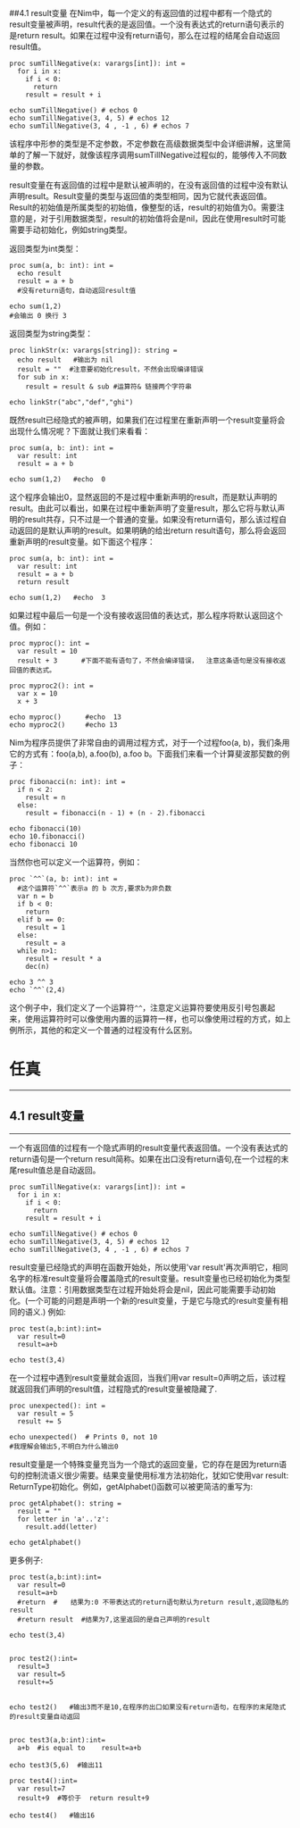 ##4.1 result变量
在Nim中，每一个定义的有返回值的过程中都有一个隐式的result变量被声明，result代表的是返回值。一个没有表达式的return语句表示的是return result。如果在过程中没有return语句，那么在过程的结尾会自动返回result值。

    proc sumTillNegative(x: varargs[int]): int =
      for i in x:
        if i < 0:
          return
        result = result + i
    
    echo sumTillNegative() # echos 0
    echo sumTillNegative(3, 4, 5) # echos 12
    echo sumTillNegative(3, 4 , -1 , 6) # echos 7

该程序中形参的类型是不定参数，不定参数在高级数据类型中会详细讲解，这里简单的了解一下就好，就像该程序调用sumTillNegative过程似的，能够传入不同数量的参数。

result变量在有返回值的过程中是默认被声明的，在没有返回值的过程中没有默认声明result。Result变量的类型与返回值的类型相同，因为它就代表返回值。Result的初始值是所属类型的初始值，像整型的话，result的初始值为0。需要注意的是，对于引用数据类型，result的初始值将会是nil，因此在使用result时可能需要手动初始化，例如string类型。

返回类型为int类型：

    proc sum(a, b: int): int = 
      echo result
      result = a + b
      #没有return语句，自动返回result值
    
    echo sum(1,2)
    #会输出 0 换行 3

返回类型为string类型：

    proc linkStr(x: varargs[string]): string = 
      echo result   #输出为 nil
      result = ""  #注意要初始化result，不然会出现编译错误
      for sub in x:
        result = result & sub #运算符& 链接两个字符串
    
    echo linkStr("abc","def","ghi")


既然result已经隐式的被声明，如果我们在过程里在重新声明一个result变量将会出现什么情况呢？下面就让我们来看看：

    proc sum(a, b: int): int =
      var result: int
      result = a + b
    
    echo sum(1,2)   #echo  0

这个程序会输出0，显然返回的不是过程中重新声明的result，而是默认声明的result。由此可以看出，如果在过程中重新声明了变量result，那么它将与默认声明的result共存，只不过是一个普通的变量。如果没有return语句，那么该过程自动返回的是默认声明的result。如果明确的给出return result语句，那么将会返回重新声明的result变量。如下面这个程序：

    proc sum(a, b: int): int =
      var result: int
      result = a + b
      return result 
    
    echo sum(1,2)   #echo  3

如果过程中最后一句是一个没有接收返回值的表达式，那么程序将默认返回这个值。例如：

    proc myproc(): int =
      var result = 10
      result + 3      #下面不能有语句了，不然会编译错误，  注意这条语句是没有接收返回值的表达式。
      
    proc myproc2(): int = 
      var x = 10
      x + 3
      
    echo myproc()      #echo  13
    echo myproc2()     #echo 13

Nim为程序员提供了非常自由的调用过程方式，对于一个过程foo(a, b)，我们条用它的方式有：foo(a,b),  a.foo(b),  a.foo b。下面我们来看一个计算斐波那契数的例子：

    proc fibonacci(n: int): int =  
      if n < 2:
        result = n  
      else:
        result = fibonacci(n - 1) + (n - 2).fibonacci
    
    echo fibonacci(10)
    echo 10.fibonacci()
    echo fibonacci 10



当然你也可以定义一个运算符，例如：

    proc `^^`(a, b: int): int = 
      #这个运算符`^^`表示a 的 b 次方,要求b为非负数 
      var n = b
      if b < 0:
        return
      elif b == 0:
        result = 1
      else:
        result = a
      while n>1:
        result = result * a
        dec(n)
    
    echo 3 ^^ 3
    echo `^^`(2,4)
  
这个例子中，我们定义了一个运算符`^^`，注意定义运算符要使用反引号包裹起来，使用运算符时可以像使用内置的运算符一样，也可以像使用过程的方式，如上例所示，其他的和定义一个普通的过程没有什么区别。


# 任真
***
## 4.1 result变量
***
一个有返回值的过程有一个隐式声明的result变量代表返回值。一个没有表达式的return语句是一个return result简称。如果在出口没有return语句,在一个过程的末尾result值总是自动返回。
```
proc sumTillNegative(x: varargs[int]): int =
  for i in x:
    if i < 0:
      return
    result = result + i

echo sumTillNegative() # echos 0
echo sumTillNegative(3, 4, 5) # echos 12
echo sumTillNegative(3, 4 , -1 , 6) # echos 7
```
result变量已经隐式的声明在函数开始处，所以使用'var result'再次声明它，相同名字的标准result变量将会覆盖隐式的result变量。result变量也已经初始化为类型默认值。注意：引用数据类型在过程开始处将会是nil，因此可能需要手动初始化。(一个可能的问题是声明一个新的result变量，于是它与隐式的result变量有相同的语义.)
例如:
```
proc test(a,b:int):int=
  var result=0
  result=a+b
  
echo test(3,4)
```
在一个过程中遇到result变量就会返回，当我们用var result=0声明之后，该过程就返回我们声明的result值，过程隐式的result变量被隐藏了.
```
proc unexpected(): int =
  var result = 5
  result += 5

echo unexpected()  # Prints 0, not 10
#我理解会输出5,不明白为什么输出0
```
result变量是一个特殊变量充当为一个隐式的返回变量，它的存在是因为return语句的控制流语义很少需要。结果变量使用标准方法初始化，犹如它使用var result: ReturnType初始化。例如，getAlphabet()函数可以被更简洁的重写为:
```
proc getAlphabet(): string =
  result = ""
  for letter in 'a'..'z':
    result.add(letter)

echo getAlphabet()
```
更多例子:
```
proc test(a,b:int):int=
  var result=0
  result=a+b
  #return  #　　结果为:0 不带表达式的return语句默认为return result,返回隐私的result
  #return result  #结果为7,这里返回的是自己声明的result

echo test(3,4)


proc test2():int=
  result=3
  var result=5
  result+=5
  

echo test2()   #输出3而不是10,在程序的出口如果没有return语句，在程序的末尾隐式的result变量自动返回


proc test3(a,b:int):int=
  a+b  #is equal to    result=a+b

echo test3(5,6)  #输出11

proc test4():int=
  var result=7
  result+9  #等价于  return result+9

echo test4()   #输出16
```
